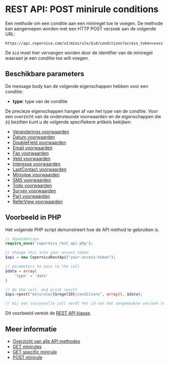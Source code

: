 # REST API: POST minirule conditions

Een methode om een conditie aan een miniregel toe te voegen. De methode kan 
aangeroepen worden met een HTTP POST verzoek aan de volgende URL:

`https://api.copernica.com/v2/minirule/$id/conditions?access_token=xxxx`

De `$id` moet hier vervangen worden door de identifier van de miniregel 
waaraan je een conditie toe wilt voegen.

## Beschikbare parameters

De message body kan de volgende eigenschappen hebben voor een conditie:

- **type**: type van de conditie

De precieze eigenschappen hangen af van het type van de conditie. 
Voor een overzicht van de ondersteunde voorwaarden en de eigenschappen 
die zij bezitten kunt u de volgende specifiekere artikels bekijken:

- [Veranderings voorwaarden](./rest-condition-type-change.md)
- [Datum voorwaarden](./rest-condition-type-date.md)
- [DoubleField voorwaarden](./rest-condition-type-doublefield.md)
- [Email voorwaarden](./rest-condition-type-email.md)
- [Fax voorwaarden](./rest-condition-type-fax.md)
- [Veld voorwaarden](./rest-condition-type-field.md)
- [Interesse voorwaarden](./rest-condition-type-interest.md)
- [LastContact voorwaarden](./rest-condition-type-lastcontact.md)
- [Miniview voorwaarden](./rest-condition-type-miniview.md)
- [SMS voorwaarden](./rest-condition-type-sms.md)
- [Todo voorwaarden](./rest-condition-type-todo.md)
- [Survey voorwaarden](./rest-condition-type-survey.md)
- [Part voorwaarden](./rest-condition-type-part.md)
- [ReferView voorwaarden](./rest-condition-type-referview.md)


## Voorbeeld in PHP

Het volgende PHP script demonstreert hoe de API method te gebruiken is.

```php
// dependencies
require_once('copernica_rest_api.php');

// change this into your access token
$api = new CopernicaRestApi("your-access-token");

// parameters to pass to the call
$data = array(
	'type' = 'date'
)

// do the call, and print result
$api->post("minirule/{$regelID}/conditions", array(), $data);

// bij een succesvolle call wordt het id van het aangemaakte verzoek teruggegeven
```

Dit voorbeeld vereist de [REST API klasse](rest-php).

## Meer informatie

* [Overzicht van alle API methodes](rest-api)
* [GET minirules](./rest-get-minirules)
* [GET specific minirule](./rest-get-minirule)
* [POST minirule](./rest-post-minirule)
